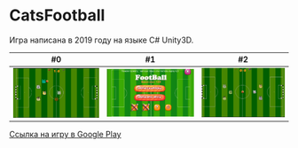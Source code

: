 # 	 CatsFootball

Игра написана в 2019 году на языке C#  Unity3D. 

| #0 | #1  | #2  |
| ------- | --- | --- |
| ![alt text](https://github.com/deen8122/catsfootball/blob/master/screenshots/f1.jpg?raw=true) | ![alt text](https://github.com/deen8122/catsfootball/blob/master/screenshots/f2.jpg?raw=true) | ![alt text](https://github.com/deen8122/catsfootball/blob/master/screenshots/f3.jpg?raw=true) |




  [Ссылка на игру в Google Play](https://play.google.com/store/apps/details?id=com.deen812.catsfootball)
  
